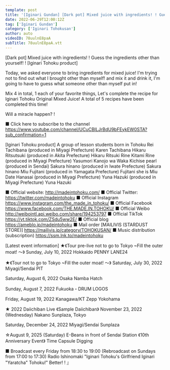```yaml
---
template: post
title: '[Iginari Gundan] [Dark pot] Mixed juice with ingredients! ! Guess the ingredients other than yourself! ! [Iginari Tohoku product]'
date: 2022-06-29T12:00:12Z
tag: ['Iginari Gundan']
category: ['Iginari Tohokusan']
author: auto 
videoID: 78uulnE8paA
subTitle: 78uulnE8paA.vtt
---
```

[Dark pot] Mixed juice with ingredients! ! Guess the ingredients other than yourself! ! [Iginari Tohoku product]

Today, we asked everyone to bring ingredients for mixed juice!
I'm trying not to find out what I brought other than myself!
and mix it and drink it,
I'm going to have to guess what someone other than myself put in!

Mix 4 in total, 1 each of your favorite things,
Let's complete the recipe for Iginari Tohoku Original Mixed Juice!
A total of 5 recipes have been completed this time!

Will a miracle happen? !

■ Click here to subscribe to the channel
https://www.youtube.com/channel/UCuCBILJrBdU9bFEykEW0STA?sub_confirmation=1


[Iginari Tohoku product]
A group of lesson students born in Tohoku
Rei Tachibana (produced in Miyagi Prefecture) Karen Tachibana
Hikaru Ritsutsuki (produced in Akita Prefecture) Hikaru Ritsuki
Rine Kitami Rine (produced in Miyagi Prefecture)
Yasumori Kanojo wa Waka
Kichise pearl (produced in Sendai)
Sakura hinano (produced in Iwate Prefecture) Sakura hinano
Miu Fujitani (produced in Yamagata Prefecture) Fujitani she is Miu
Date Hanasai (produced in Miyagi Prefecture)
Yuna Hazuki (produced in Miyagi Prefecture) Yuna Hazuki

■ Official website: http://madeintohoku.com/
■ Official Twitter: https://twitter.com/madeintohoku
■ Official Instagram https://www.instagram.com/the_made_in_tohoku/
■ Official Facebook https://www.facebook.com/THE.MADE.IN.TOHOKU/
■ Official Weibo http://weibointl.api.weibo.com/share/194253797
■ Official TikTok https://vt.tiktok.com/ZSdu5ww2E/
■ Official blog https://ameblo.jp/madeintohoku
■ Mail order [MAILIVIS (STARDUST STORE)] https://mailivis.jp/category/TOHOKUSAN/
■ Music distribution (subscription) https://ssm.lnk.to/madeintohoku


[Latest event information]
★《Tour pre-live not to go to Tokyo ~Fill the outer moat! ～》
Sunday, July 10, 2022
Hokkaido PENNY LANE24

★《Tour not to go to Tokyo ~Fill the outer moat! ～》
Saturday, July 30, 2022
Miyagi/Sendai PIT

Saturday, August 6, 2022
Osaka Namba Hatch

Sunday, August 7, 2022
Fukuoka・DRUM LOGOS

Friday, August 19, 2022
Kanagawa/KT Zepp Yokohama

★ 2022 Daiichiban Live 《Sample Daiichiban》
November 23, 2022 (Wednesday)
Nakano Sunplaza, Tokyo

Saturday, December 24, 2022
Miyagi/Sendai Sunplaza

☆August 9, 2025 (Saturday) E-Beans in front of Sendai Station
《10th Anniversary Event》 Time Capsule Digging

 
■ Broadcast every Friday from 18:30 to 19:00 (Rebroadcast on Sundays from 17:00 to 17:30)
Radio Ishinomaki "Iginari Tohoku's Girlfriend Iginari "Yaratcha" Tohoku!" Better! ! 』